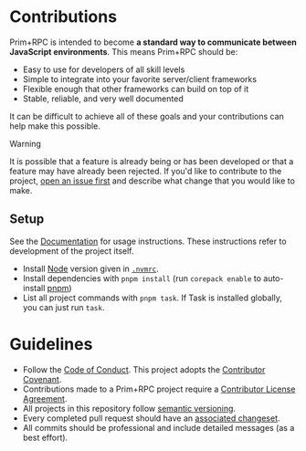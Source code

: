 # Contributions

Prim+RPC is intended to become **a standard way to communicate between JavaScript environments**. This means Prim+RPC
should be:

- Easy to use for developers of all skill levels
- Simple to integrate into your favorite server/client frameworks
- Flexible enough that other frameworks can build on top of it
- Stable, reliable, and very well documented

It can be difficult to achieve all of these goals and your contributions can help make this possible.

> [!WARNING]
>
> It is possible that a feature is already being or has been developed or that a feature may have already been rejected.
> If you'd like to contribute to the project, [open an issue first](https://github.com/doseofted/prim-rpc/issues/new)
> and describe what change that you would like to make.

## Setup

See the [Documentation](https://prim.doseofted.me/) for usage instructions. These instructions refer to development of
the project itself.

- Install [Node](https://nodejs.org/) version given in [`.nvmrc`](./.nvmrc).
- Install dependencies with `pnpm install` (run `corepack enable` to auto-install [pnpm](https://pnpm.io/))
- List all project commands with `pnpm task`. If Task is installed globally, you can just run `task`.

# Guidelines

- Follow the [Code of Conduct](./CODE_OF_CONDUCT.md). This project adopts the
  [Contributor Covenant](https://www.contributor-covenant.org/).
- Contributions made to a Prim+RPC project require a [Contributor License Agreement](./CLA.md).
- All projects in this repository follow [semantic versioning](https://semver.org/).
- Every completed pull request should have an
  [associated changeset](https://github.com/changesets/changesets/blob/main/docs/adding-a-changeset.md).
- All commits should be professional and include detailed messages (as a best effort).
